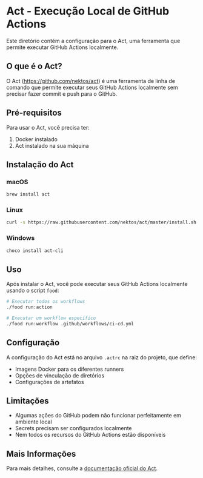 # Act - Execução Local de GitHub Actions

Este diretório contém a configuração para o Act, uma ferramenta que permite executar GitHub Actions localmente.

## O que é o Act?

O Act (<https://github.com/nektos/act>) é uma ferramenta de linha de comando que permite executar seus GitHub Actions
localmente sem precisar fazer commit e push para o GitHub.

## Pré-requisitos

Para usar o Act, você precisa ter:

1. Docker instalado
2. Act instalado na sua máquina

## Instalação do Act

### macOS

```bash
brew install act
```

### Linux

```bash
curl -s https://raw.githubusercontent.com/nektos/act/master/install.sh | sudo bash
```

### Windows

```bash
choco install act-cli
```

## Uso

Após instalar o Act, você pode executar seus GitHub Actions localmente usando o script `food`:

```bash
# Executar todos os workflows
./food run:action

# Executar um workflow específico
./food run:workflow .github/workflows/ci-cd.yml
```

## Configuração

A configuração do Act está no arquivo `.actrc` na raiz do projeto, que define:

- Imagens Docker para os diferentes runners
- Opções de vinculação de diretórios
- Configurações de artefatos

## Limitações

- Algumas ações do GitHub podem não funcionar perfeitamente em ambiente local
- Secrets precisam ser configurados localmente
- Nem todos os recursos do GitHub Actions estão disponíveis

## Mais Informações

Para mais detalhes, consulte a [documentação oficial do Act](https://github.com/nektos/act).